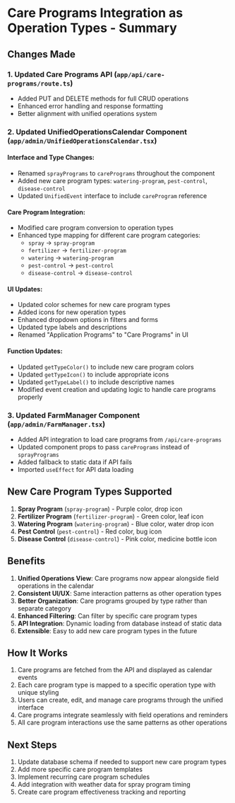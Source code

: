 # Care Programs Integration as Operation Types - Summary

## Changes Made

### 1. **Updated Care Programs API** (`app/api/care-programs/route.ts`)
- Added PUT and DELETE methods for full CRUD operations
- Enhanced error handling and response formatting
- Better alignment with unified operations system

### 2. **Updated UnifiedOperationsCalendar Component** (`app/admin/UnifiedOperationsCalendar.tsx`)

#### Interface and Type Changes:
- Renamed `sprayPrograms` to `carePrograms` throughout the component
- Added new care program types: `watering-program`, `pest-control`, `disease-control`
- Updated `UnifiedEvent` interface to include `careProgram` reference

#### Care Program Integration:
- Modified care program conversion to operation types
- Enhanced type mapping for different care program categories:
  - `spray` → `spray-program`
  - `fertilizer` → `fertilizer-program` 
  - `watering` → `watering-program`
  - `pest-control` → `pest-control`
  - `disease-control` → `disease-control`

#### UI Updates:
- Updated color schemes for new care program types
- Added icons for new operation types
- Enhanced dropdown options in filters and forms
- Updated type labels and descriptions
- Renamed "Application Programs" to "Care Programs" in UI

#### Function Updates:
- Updated `getTypeColor()` to include new care program colors
- Updated `getTypeIcon()` to include appropriate icons
- Updated `getTypeLabel()` to include descriptive names
- Modified event creation and updating logic to handle care programs properly

### 3. **Updated FarmManager Component** (`app/admin/FarmManager.tsx`)
- Added API integration to load care programs from `/api/care-programs`
- Updated component props to pass `carePrograms` instead of `sprayPrograms`
- Added fallback to static data if API fails
- Imported `useEffect` for API data loading

## New Care Program Types Supported

1. **Spray Program** (`spray-program`) - Purple color, drop icon
2. **Fertilizer Program** (`fertilizer-program`) - Green color, leaf icon  
3. **Watering Program** (`watering-program`) - Blue color, water drop icon
4. **Pest Control** (`pest-control`) - Red color, bug icon
5. **Disease Control** (`disease-control`) - Pink color, medicine bottle icon

## Benefits

1. **Unified Operations View**: Care programs now appear alongside field operations in the calendar
2. **Consistent UI/UX**: Same interaction patterns as other operation types
3. **Better Organization**: Care programs grouped by type rather than separate category
4. **Enhanced Filtering**: Can filter by specific care program types
5. **API Integration**: Dynamic loading from database instead of static data
6. **Extensible**: Easy to add new care program types in the future

## How It Works

1. Care programs are fetched from the API and displayed as calendar events
2. Each care program type is mapped to a specific operation type with unique styling
3. Users can create, edit, and manage care programs through the unified interface
4. Care programs integrate seamlessly with field operations and reminders
5. All care program interactions use the same patterns as other operations

## Next Steps

1. Update database schema if needed to support new care program types
2. Add more specific care program templates
3. Implement recurring care program schedules
4. Add integration with weather data for spray program timing
5. Create care program effectiveness tracking and reporting
